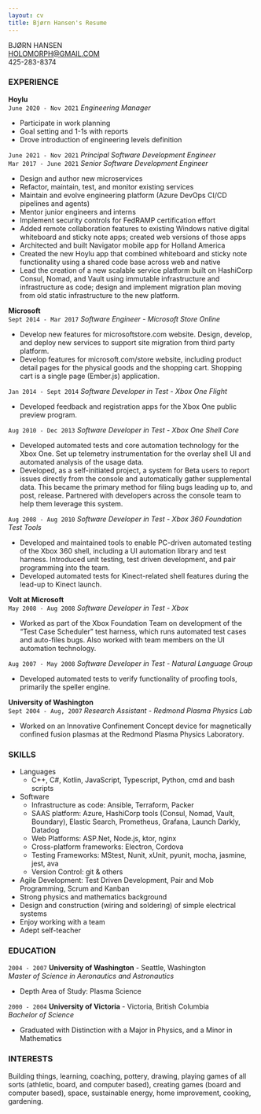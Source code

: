 ```yaml
---
layout: cv
title: Bjørn Hansen's Resume
---
```

BJØRN HANSEN  
HOLOMORPH@GMAIL.COM  
425-283-8374  

### EXPERIENCE

__Hoylu__  
`June 2020 - Nov 2021`
*Engineering Manager*
  - Participate in work planning
  - Goal setting and 1-1s with reports
  - Drove introduction of engineering levels definition

`June 2021 - Nov 2021`
*Principal Software Development Engineer*  
`Mar 2017 - June 2021`
*Senior Software Development Engineer*  
  - Design and author new microservices
  - Refactor, maintain, test, and monitor existing services
  - Maintain and evolve engineering platform (Azure DevOps CI/CD pipelines and agents)
  - Mentor junior engineers and interns
  - Implement security controls for FedRAMP certification effort
  - Added remote collaboration features to existing Windows native digital whiteboard and sticky note apps; created web versions of those apps
  - Architected and built Navigator mobile app for Holland America
  - Created the new Hoylu app that combined whiteboard and sticky note functionality using a shared code base across web and native
  - Lead the creation of a new scalable service platform built on HashiCorp Consul, Nomad, and Vault using immutable infrastructure and infrastructure as code; design and implement migration plan moving from old static infrastructure to the new platform.

__Microsoft__  
`Sept 2014 - Mar 2017`
*Software Engineer - Microsoft Store Online*  
  - Develop new features for microsoftstore.com website. Design, develop, and deploy new services
to support site migration from third party platform.
  - Develop features for microsoft.com/store website, including product detail pages for the
physical goods and the shopping cart. Shopping cart is a single page (Ember.js) application.

`Jan 2014 - Sept 2014` 
*Software Developer in Test - Xbox One Flight*  
  - Developed feedback and registration apps for the Xbox One public preview program.
  
`Aug 2010 - Dec 2013`
*Software Developer in Test - Xbox One Shell Core*  
  - Developed automated tests and core automation technology for the Xbox One. Set up
telemetry instrumentation for the overlay shell UI and automated analysis of the usage data.
  - Developed, as a self-initiated project, a system for Beta users to report issues directly
from the console and automatically gather supplemental data. This became the primary
method for filing bugs leading up to, and post, release. Partnered with developers across the
console team to help them leverage this system.

`Aug 2008 - Aug 2010`
*Software Developer in Test - Xbox 360 Foundation Test Tools*  
  - Developed and maintained tools to enable PC-driven automated testing of the Xbox 360 shell,
including a UI automation library and test harness. Introduced unit testing, test
driven development, and pair programming into the team.
  - Developed automated tests for Kinect-related shell features during the lead-up to Kinect
launch.

__Volt at Microsoft__  
`May 2008 - Aug 2008`
*Software Developer in Test - Xbox* 
  - Worked as part of the Xbox Foundation Team on development of the “Test Case Scheduler”
test harness, which runs automated test cases and auto-files bugs. Also worked with team
members on the UI automation technology.

`Aug 2007 - May 2008`
*Software Developer in Test - Natural Language Group*  
  - Developed automated tests to verify functionality of proofing tools, primarily the speller
engine.

__University of Washington__  
`Sept 2004 - Aug, 2007`
*Research Assistant - Redmond Plasma Physics Lab*  
  - Worked on an Innovative Confinement Concept device for magnetically confined fusion
plasmas at the Redmond Plasma Physics Laboratory.

### SKILLS
* Languages
  - C++, C#, Kotlin, JavaScript, Typescript, Python, cmd and bash scripts
* Software
  - Infrastructure as code: Ansible, Terraform, Packer
  - SAAS platform: Azure, HashiCorp tools (Consul, Nomad, Vault, Boundary), Elastic Search, Prometheus, Grafana, Launch Darkly, Datadog
  - Web Platforms: ASP.Net, Node.js, ktor, nginx
  - Cross-platform frameworks: Electron, Cordova
  - Testing Frameworks: MStest, Nunit, xUnit, pyunit, mocha, jasmine, jest, ava
  - Version Control: git & others
* Agile Development: Test Driven Development, Pair and Mob Programming, Scrum and Kanban
* Strong physics and mathematics background
* Design and construction (wiring and soldering) of simple electrical systems
* Enjoy working with a team
* Adept self-teacher

### EDUCATION
`2004 - 2007`
__University of Washington__ - Seattle, Washington  
*Master of Science in Aeronautics and Astronautics*
  - Depth Area of Study: Plasma Science

`2000 - 2004`
__University of Victoria__ - Victoria, British Columbia  
*Bachelor of Science*
  - Graduated with Distinction with a Major in Physics, and a Minor in Mathematics

### INTERESTS
Building things, learning, coaching,
pottery, drawing, playing games of all sorts (athletic, board, and computer based), creating games (board and computer based), space, sustainable energy, home improvement, cooking, gardening.
